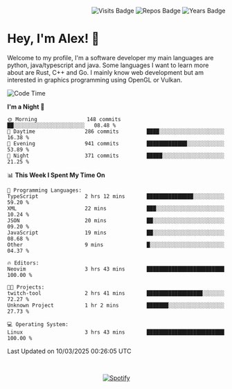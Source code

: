 <p align="right">
  <img src="https://badges.pufler.dev/visits/Alextibtab/Alextibtab" alt="Visits Badge">
  <img src="https://badges.pufler.dev/repos/Alextibtab/" alt="Repos Badge">
  <img src="https://badges.pufler.dev/years/Alextibtab/" alt="Years Badge">
</p>

<h1 align="left">Hey, I'm Alex! 💽 </h1>

Welcome to my profile, I'm a software developer my main languages are python, java/typescript and java. Some languages I want to learn more about are Rust, C++ and Go. I mainly know web development but am interested in graphics programming using OpenGL or Vulkan.

<!--START_SECTION:waka-->
![Code Time](http://img.shields.io/badge/Code%20Time-129%20hrs%2048%20mins-blue)

**I'm a Night 🦉** 

```text
🌞 Morning                148 commits         ██░░░░░░░░░░░░░░░░░░░░░░░   08.48 % 
🌆 Daytime                286 commits         ████░░░░░░░░░░░░░░░░░░░░░   16.38 % 
🌃 Evening                941 commits         █████████████░░░░░░░░░░░░   53.89 % 
🌙 Night                  371 commits         █████░░░░░░░░░░░░░░░░░░░░   21.25 % 
```


📊 **This Week I Spent My Time On** 

```text
💬 Programming Languages: 
TypeScript               2 hrs 12 mins       ███████████████░░░░░░░░░░   59.20 % 
XML                      22 mins             ███░░░░░░░░░░░░░░░░░░░░░░   10.24 % 
JSON                     20 mins             ██░░░░░░░░░░░░░░░░░░░░░░░   09.20 % 
JavaScript               19 mins             ██░░░░░░░░░░░░░░░░░░░░░░░   08.68 % 
Other                    9 mins              █░░░░░░░░░░░░░░░░░░░░░░░░   04.37 % 

🔥 Editors: 
Neovim                   3 hrs 43 mins       █████████████████████████   100.00 % 

🐱‍💻 Projects: 
twitch-tool              2 hrs 41 mins       ██████████████████░░░░░░░   72.27 % 
Unknown Project          1 hr 2 mins         ███████░░░░░░░░░░░░░░░░░░   27.73 % 

💻 Operating System: 
Linux                    3 hrs 43 mins       █████████████████████████   100.00 % 
```


 Last Updated on 10/03/2025 00:26:05 UTC
<!--END_SECTION:waka-->
&nbsp;<div align="center">
  [![Spotify](https://spotify-now-playing-wine-six.vercel.app/api/spotify?border_color=ffffff)](https://open.spotify.com/user/pmo1v2ejnt42kgp5jar5drtag)
</div>

